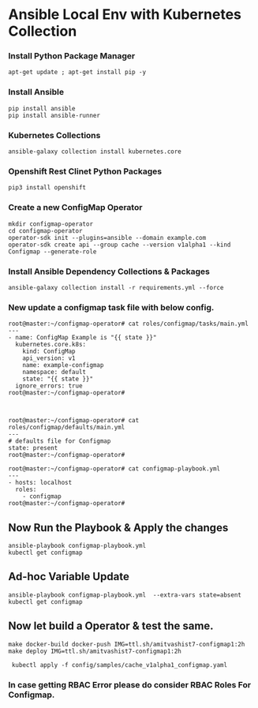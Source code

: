 # Ansible Local Env with Kubernetes Collection

### Install Python Package Manager 
```
apt-get update ; apt-get install pip -y 
```

### Install Ansible 
```
pip install ansible
pip install ansible-runner
```

### Kubernetes Collections 
```
ansible-galaxy collection install kubernetes.core
```

### Openshift Rest Clinet Python Packages
```
pip3 install openshift
```

### Create a new ConfigMap Operator
```
mkdir configmap-operator
cd configmap-operator
operator-sdk init --plugins=ansible --domain example.com
operator-sdk create api --group cache --version v1alpha1 --kind Configmap --generate-role
```

### Install Ansible Dependency Collections & Packages
```
ansible-galaxy collection install -r requirements.yml --force
```


### New update a configmap task file with below config. 
```
root@master:~/configmap-operator# cat roles/configmap/tasks/main.yml 
---
- name: ConfigMap Example is "{{ state }}"
  kubernetes.core.k8s:
    kind: ConfigMap
    api_version: v1
    name: example-configmap
    namespace: default
    state: "{{ state }}"
  ignore_errors: true
root@master:~/configmap-operator# 
```

```


root@master:~/configmap-operator# cat roles/configmap/defaults/main.yml 
---
# defaults file for Configmap
state: present
root@master:~/configmap-operator# 
```

```
root@master:~/configmap-operator# cat configmap-playbook.yml 
---
- hosts: localhost
  roles:
    - configmap
root@master:~/configmap-operator# 
```

## Now Run the Playbook & Apply the changes 
```
ansible-playbook configmap-playbook.yml  
kubectl get configmap 
```

## Ad-hoc Variable Update 
```
ansible-playbook configmap-playbook.yml  --extra-vars state=absent
kubectl get configmap 
```

## Now let build a Operator & test the same. 
```
make docker-build docker-push IMG=ttl.sh/amitvashist7-configmap1:2h
make deploy IMG=ttl.sh/amitvashist7-configmap1:2h
```

```
 kubectl apply -f config/samples/cache_v1alpha1_configmap.yaml
```

### In case getting RBAC Error please do consider RBAC Roles For Configmap. 
